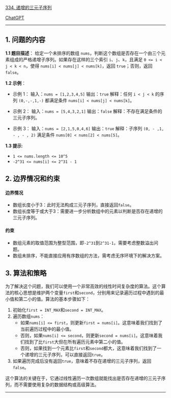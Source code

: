 [334. 递增的三元子序列](https://leetcode.cn/problems/increasing-triplet-subsequence)

[ChatGPT](https://chat.openai.com/g/g-GsMNEr76r-c-master)

---

## 1. 问题的内容
**1.1 题目描述**：
给定一个未排序的数组 `nums`，判断这个数组是否存在一个由三个元素组成的严格递增子序列。如果存在这样的三个索引 `i`、`j`、`k`，且满足 `0 <= i < j < k < n`，使得 `nums[i] < nums[j] < nums[k]`，返回 `true`；否则，返回 `false`。

**1.2 示例**：
- 示例 1：
  输入：`nums = [1,2,3,4,5]`
  输出：`true`
  解释：任何 `i < j < k` 的序列 `(0,-,-,1,-)` 都满足条件 `nums[i] < nums[j] < nums[k]`。

- 示例 2：
  输入：`nums = [5,4,3,2,1]`
  输出：`false`
  解释：不存在满足条件的三元子序列。

- 示例 3：
  输入：`nums = [2,1,5,0,4,6]`
  输出：`true`
  解释：子序列 `(0, - ,1, - , - , 2)` 满足条件 `nums[0] < nums[2] < nums[5]`。

**1.3 提示**:
- `1 <= nums.length <= 10^5`
- `-2^31 <= nums[i] <= 2^31 - 1`

## 2. 边界情况和约束
#### 边界情况
- 数组长度小于3：此时无法构成三元子序列，直接返回`false`。
- 数组长度等于或大于3：需要进一步分析数组中的元素以判断是否存在递增的三元子序列。

#### 约束
- 数组元素的取值范围为整型范围，即`-2^31`到`2^31-1`，需要考虑整数溢出问题。
- 数组未排序，不能直接应用有序数组的方法，需考虑无序环境下的解决方案。


## 3. 算法和策略
为了解决这个问题，我们可以使用一个非常高效的线性时间复杂度的算法。这个算法的核心思想是维护两个变量`first`和`second`，分别用来记录遍历过程中遇到的最小值和第二小的值。算法的基本步骤如下：

1. 初始化`first = INT_MAX`和`second = INT_MAX`。
2. 遍历数组`nums`：
   - 如果`nums[i] <= first`，则更新`first = nums[i]`。这意味着我们找到了当前遍历过程中的最小值。
   - 否则，如果`nums[i] <= second`，则更新`second = nums[i]`。这意味着我们找到了比`first`大但在所有遍历元素中第二小的值。
   - 否则，如果找到一个元素比`first`和`second`都大，这意味着我们找到了一个递增的三元子序列，可以直接返回`true`。
3. 如果遍历完成后没有返回`true`，意味着不存在递增的三元子序列，返回`false`。

这个算法的关键在于，它通过线性遍历一次数组就能找出是否存在递增的三元子序列，而不需要使用复杂的数据结构或高级算法。

---